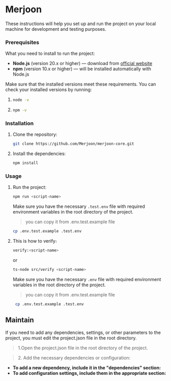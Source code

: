 # Merjoon

These instructions will help you set up and run the project on your local machine for development and testing purposes.

### Prerequisites

What you need to install to run the project:

- **Node.js** (version 20.x or higher) — download from [official website](https://nodejs.org/)
- **npm** (version 10.x or higher) — will be installed automatically with Node.js

Make sure that the installed versions meet these requirements. You can check your installed versions by running:

1. ```bash
   node -v
   ```
2. ```bash
   npm -v
   ```
### Installation

1. Clone the repository:

    ```bash
    git clone https://github.com/Merjoon/merjoon-core.git
    ```

2. Install the dependencies:

    ```bash
    npm install
    ```

### Usage

1. Run the project:
    ```bash
    npm run <script-name>
    ```
   Make sure you have the necessary `.test.env` file with required environment variables in the root directory of the project.
   > you can copy it from .env.test.example file
   ```bash      
   cp .env.test.example .test.env 
   ```

2. This is how to verify։
    ```bash
   verify:<script-name>
   ```
   or 
    ```bash
    ts-node src/verify <script-name>
    ```
    Make sure you have the necessary `.env` file with required environment variables in the root directory of the project.
   > you can copy it from .env.test.example file
   ```bash      
    cp .env.test.example .test.env 
   ```
   
## Maintain
If you need to add any dependencies, settings, or other parameters to the project, you must edit the project.json file in the root directory.
   > 1․Open the project.json file in the root directory of the project.

   > 2․ Add the necessary dependencies or configuration:
   - **To add a new dependency, include it in the "dependencies" section:**
   - **To add configuration settings, include them in the appropriate section:**